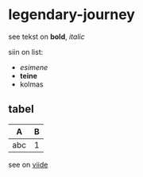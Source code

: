 # legendary-journey

see tekst on **bold**, *italic*

siin on list:
- *esimene*
- **teine**
- kolmas

## tabel

| A | B |
|---|---|
| abc | 1 |

see on [viide](https://google.com)
